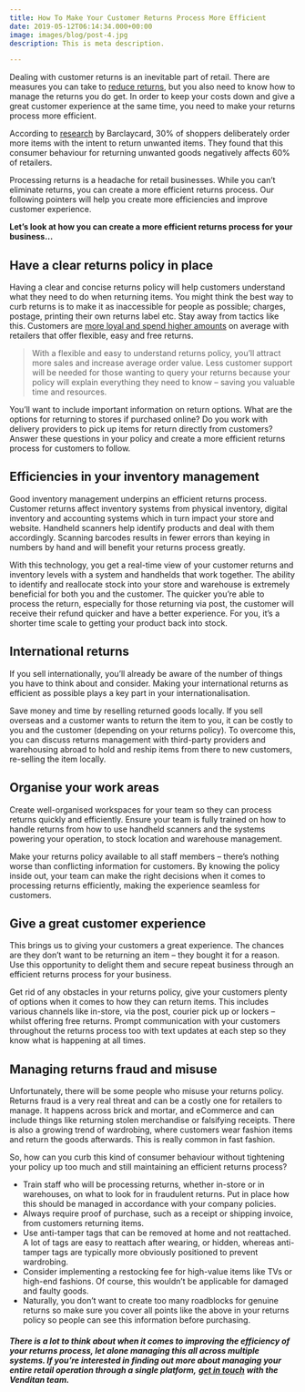 ```yaml
---
title: How To Make Your Customer Returns Process More Efficient
date: 2019-05-12T06:14:34.000+00:00
image: images/blog/post-4.jpg
description: This is meta description.

---
```

Dealing with customer returns is an inevitable part of retail. There are measures you can take to [reduce returns](https://www.venditan.com/blog/2019/03/08/tips-to-reduce-customer-returns/), but you also need to know how to manage the returns you do get. In order to keep your costs down and give a great customer experience at the same time, you need to make your returns process more efficient.

According to [research](https://www.home.barclaycard/media-centre/press-releases/emergence-of-serial-returners-hinders-growth-of-UK-businesses.html) by Barclaycard, 30% of shoppers deliberately order more items with the intent to return unwanted items. They found that this consumer behaviour for returning unwanted goods negatively affects 60% of retailers.

Processing returns is a headache for retail businesses. While you can’t eliminate returns, you can create a more efficient returns process. Our following pointers will help you create more efficiencies and improve customer experience.

**Let’s look at how you can create a more efficient returns process for your business…**

## **Have a clear returns policy in place**

Having a clear and concise returns policy will help customers understand what they need to do when returning items. You might think the best way to curb returns is to make it as inaccessible for people as possible; charges, postage, printing their own returns label etc. Stay away from tactics like this. Customers are [more loyal and spend higher amounts](https://ecommercenews.eu/78-of-shoppers-would-buy-more-if-there-are-free-returns/) on average with retailers that offer flexible, easy and free returns.

> With a flexible and easy to understand returns policy, you’ll attract more sales and increase average order value. Less customer support will be needed for those wanting to query your returns because your policy will explain everything they need to know – saving you valuable time and resources.

You’ll want to include important information on return options. What are the options for returning to stores if purchased online? Do you work with delivery providers to pick up items for return directly from customers? Answer these questions in your policy and create a more efficient returns process for customers to follow.

## **Efficiencies in your inventory management**

Good inventory management underpins an efficient returns process. Customer returns affect inventory systems from physical inventory, digital inventory and accounting systems which in turn impact your store and website. Handheld scanners help identify products and deal with them accordingly. Scanning barcodes results in fewer errors than keying in numbers by hand and will benefit your returns process greatly.

With this technology, you get a real-time view of your customer returns and inventory levels with a system and handhelds that work together. The ability to identify and reallocate stock into your store and warehouse is extremely beneficial for both you and the customer. The quicker you’re able to process the return, especially for those returning via post, the customer will receive their refund quicker and have a better experience. For you, it’s a shorter time scale to getting your product back into stock.

## **International returns**

If you sell internationally, you’ll already be aware of the number of things you have to think about and consider. Making your international returns as efficient as possible plays a key part in your internationalisation.

Save money and time by reselling returned goods locally. If you sell overseas and a customer wants to return the item to you, it can be costly to you and the customer (depending on your returns policy). To overcome this, you can discuss returns management with third-party providers and warehousing abroad to hold and reship items from there to new customers, re-selling the item locally.

## **Organise your work areas**

Create well-organised workspaces for your team so they can process returns quickly and efficiently. Ensure your team is fully trained on how to handle returns from how to use handheld scanners and the systems powering your operation, to stock location and warehouse management.

Make your returns policy available to all staff members – there’s nothing worse than conflicting information for customers. By knowing the policy inside out, your team can make the right decisions when it comes to processing returns efficiently, making the experience seamless for customers.

## **Give a great customer experience**

This brings us to giving your customers a great experience. The chances are they don’t want to be returning an item – they bought it for a reason. Use this opportunity to delight them and secure repeat business through an efficient returns process for your business.

Get rid of any obstacles in your returns policy, give your customers plenty of options when it comes to how they can return items. This includes various channels like in-store, via the post, courier pick up or lockers – whilst offering free returns. Prompt communication with your customers throughout the returns process too with text updates at each step so they know what is happening at all times.

## **Managing returns fraud and misuse**

Unfortunately, there will be some people who misuse your returns policy. Returns fraud is a very real threat and can be a costly one for retailers to manage. It happens across brick and mortar, and eCommerce and can include things like returning stolen merchandise or falsifying receipts. There is also a growing trend of wardrobing, where customers wear fashion items and return the goods afterwards. This is really common in fast fashion.

So, how can you curb this kind of consumer behaviour without tightening your policy up too much and still maintaining an efficient returns process?

* Train staff who will be processing returns, whether in-store or in warehouses, on what to look for in fraudulent returns. Put in place how this should be managed in accordance with your company policies.
* Always require proof of purchase, such as a receipt or shipping invoice, from customers returning items.
* Use anti-tamper tags that can be removed at home and not reattached. A lot of tags are easy to reattach after wearing, or hidden, whereas anti-tamper tags are typically more obviously positioned to prevent wardrobing.
* Consider implementing a restocking fee for high-value items like TVs or high-end fashions. Of course, this wouldn’t be applicable for damaged and faulty goods.
* Naturally, you don’t want to create too many roadblocks for genuine returns so make sure you cover all points like the above in your returns policy so people can see this information before purchasing.

###### **There is a lot to think about when it comes to improving the efficiency of your returns process, let alone managing this all across multiple systems. If you’re interested in finding out more about managing your entire retail operation through a single platform,** [**get in touch**](https://www.venditan.com/contact/) **with the Venditan team.**